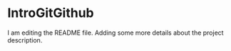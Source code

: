 # IntroGitGithub
I am editing the README file. Adding some more details about the project description.
